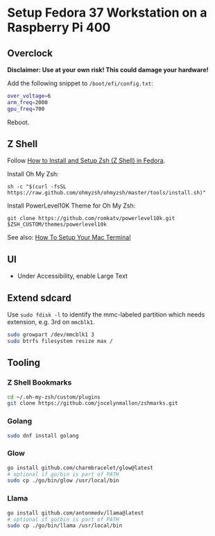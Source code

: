 # Setup Fedora 37 Workstation on a Raspberry Pi 400

## Overclock

**Disclaimer: Use at your own risk! This could damage your hardware!**

Add the following snippet to `/boot/efi/config.txt`:

```bash
over_voltage=6
arm_freq=2000
gpu_freq=700
```

Reboot.

## Z Shell 

Follow [How to Install and Setup Zsh (Z Shell) in Fedora](https://www.tecmint.com/install-zsh-shell-in-fedora/).

Install Oh My Zsh:

`sh -c "$(curl -fsSL https://raw.github.com/ohmyzsh/ohmyzsh/master/tools/install.sh)"`

Install PowerLevel10K Theme for Oh My Zsh:

`git clone https://github.com/romkatv/powerlevel10k.git $ZSH_CUSTOM/themes/powerlevel10k`

See also: [How To Setup Your Mac Terminal](https://www.josean.com/posts/terminal-setup)

## UI 

- Under Accessibility, enable Large Text

## Extend sdcard

Use `sudo fdisk -l` to identify the mmc-labeled partition which needs extension, e.g. 3rd on `mmcblk1`.

```bash 
sudo growpart /dev/mmcblk1 3
sudo btrfs filesystem resize max /
```

## Tooling

### Z Shell Bookmarks

```bash
cd ~/.oh-my-zsh/custom/plugins
git clone https://github.com/jocelynmallon/zshmarks.git
```

### Golang

```bash
sudo dnf install golang
```

### Glow

```bash
go install github.com/charmbracelet/glow@latest
# optional if go/bin is part of PATH
sudo cp ./go/bin/glow /usr/local/bin
```

### Llama

```bash
go install github.com/antonmedv/llama@latest
# optional if go/bin is part of PATH
sudo cp ./go/bin/llama /usr/local/bin
```